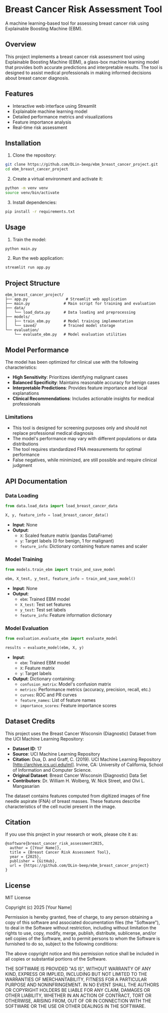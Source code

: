 # Breast Cancer Risk Assessment Tool

A machine learning-based tool for assessing breast cancer risk using Explainable Boosting Machine (EBM).

## Overview

This project implements a breast cancer risk assessment tool using Explainable Boosting Machine (EBM), a glass-box machine learning model that provides both accurate predictions and interpretable results. The tool is designed to assist medical professionals in making informed decisions about breast cancer diagnosis.

## Features

- Interactive web interface using Streamlit
- Explainable machine learning model
- Detailed performance metrics and visualizations
- Feature importance analysis
- Real-time risk assessment

## Installation

1. Clone the repository:
```bash
git clone https://github.com/DLin-beep/ebm_breast_cancer_project.git
cd ebm_breast_cancer_project
```

2. Create a virtual environment and activate it:
```bash
python -m venv venv
source venv/bin/activate
```

3. Install dependencies:
```bash
pip install -r requirements.txt
```

## Usage

1. Train the model:
```bash
python main.py
```

2. Run the web application:
```bash
streamlit run app.py
```

## Project Structure

```
ebm_breast_cancer_project/
├── app.py                 # Streamlit web application
├── main.py               # Main script for training and evaluation
├── data/
│   └── load_data.py      # Data loading and preprocessing
├── models/
│   ├── train_ebm.py      # Model training implementation
│   └── saved/            # Trained model storage
└── evaluation/
    └── evaluate_ebm.py   # Model evaluation utilities
```

## Model Performance

The model has been optimized for clinical use with the following characteristics:

- **High Sensitivity**: Prioritizes identifying malignant cases
- **Balanced Specificity**: Maintains reasonable accuracy for benign cases
- **Interpretable Predictions**: Provides feature importance and local explanations
- **Clinical Recommendations**: Includes actionable insights for medical professionals

### Limitations

- This tool is designed for screening purposes only and should not replace professional medical diagnosis
- The model's performance may vary with different populations or data distributions
- The tool requires standardized FNA measurements for optimal performance
- False negatives, while minimized, are still possible and require clinical judgment

## API Documentation

### Data Loading
```python
from data.load_data import load_breast_cancer_data

X, y, feature_info = load_breast_cancer_data()
```
- **Input**: None
- **Output**:
  - `X`: Scaled feature matrix (pandas DataFrame)
  - `y`: Target labels (0 for benign, 1 for malignant)
  - `feature_info`: Dictionary containing feature names and scaler

### Model Training
```python
from models.train_ebm import train_and_save_model

ebm, X_test, y_test, feature_info = train_and_save_model()
```
- **Input**: None
- **Output**:
  - `ebm`: Trained EBM model
  - `X_test`: Test set features
  - `y_test`: Test set labels
  - `feature_info`: Feature information dictionary

### Model Evaluation
```python
from evaluation.evaluate_ebm import evaluate_model

results = evaluate_model(ebm, X, y)
```
- **Input**:
  - `ebm`: Trained EBM model
  - `X`: Feature matrix
  - `y`: Target labels
- **Output**: Dictionary containing:
  - `confusion_matrix`: Model's confusion matrix
  - `metrics`: Performance metrics (accuracy, precision, recall, etc.)
  - `curves`: ROC and PR curves
  - `feature_names`: List of feature names
  - `importance_scores`: Feature importance scores

## Dataset Credits

This project uses the Breast Cancer Wisconsin (Diagnostic) Dataset from the UCI Machine Learning Repository:

- **Dataset ID**: 17
- **Source**: UCI Machine Learning Repository
- **Citation**: Dua, D. and Graff, C. (2019). UCI Machine Learning Repository [http://archive.ics.uci.edu/ml]. Irvine, CA: University of California, School of Information and Computer Science.
- **Original Dataset**: Breast Cancer Wisconsin (Diagnostic) Data Set
- **Contributors**: Dr. William H. Wolberg, W. Nick Street, and Olvi L. Mangasarian

The dataset contains features computed from digitized images of fine needle aspirate (FNA) of breast masses. These features describe characteristics of the cell nuclei present in the image.

## Citation

If you use this project in your research or work, please cite it as:

```
@software{breast_cancer_risk_assessment2025,
  author = {[Your Name]},
  title = {Breast Cancer Risk Assessment Tool},
  year = {2025},
  publisher = {GitHub},
  url = {https://github.com/DLin-beep/ebm_breast_cancer_project}
}
```

## License

MIT License

Copyright (c) 2025 [Your Name]

Permission is hereby granted, free of charge, to any person obtaining a copy
of this software and associated documentation files (the "Software"), to deal
in the Software without restriction, including without limitation the rights
to use, copy, modify, merge, publish, distribute, sublicense, and/or sell
copies of the Software, and to permit persons to whom the Software is
furnished to do so, subject to the following conditions:

The above copyright notice and this permission notice shall be included in all
copies or substantial portions of the Software.

THE SOFTWARE IS PROVIDED "AS IS", WITHOUT WARRANTY OF ANY KIND, EXPRESS OR
IMPLIED, INCLUDING BUT NOT LIMITED TO THE WARRANTIES OF MERCHANTABILITY,
FITNESS FOR A PARTICULAR PURPOSE AND NONINFRINGEMENT. IN NO EVENT SHALL THE
AUTHORS OR COPYRIGHT HOLDERS BE LIABLE FOR ANY CLAIM, DAMAGES OR OTHER
LIABILITY, WHETHER IN AN ACTION OF CONTRACT, TORT OR OTHERWISE, ARISING FROM,
OUT OF OR IN CONNECTION WITH THE SOFTWARE OR THE USE OR OTHER DEALINGS IN THE
SOFTWARE.
